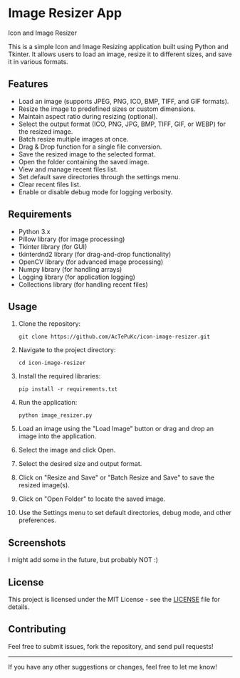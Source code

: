 # Image Resizer App
Icon and Image Resizer

This is a simple Icon and Image Resizing application built using Python and Tkinter. It allows users to load an image, resize it to different sizes, and save it in various formats.

## Features

- Load an image (supports JPEG, PNG, ICO, BMP, TIFF, and GIF formats).
- Resize the image to predefined sizes or custom dimensions.
- Maintain aspect ratio during resizing (optional).
- Select the output format (ICO, PNG, JPG, BMP, TIFF, GIF, or WEBP) for the resized image.
- Batch resize multiple images at once.
- Drag & Drop function for a single file conversion.
- Save the resized image to the selected format.
- Open the folder containing the saved image.
- View and manage recent files list.
- Set default save directories through the settings menu.
- Clear recent files list.
- Enable or disable debug mode for logging verbosity.

## Requirements

- Python 3.x
- Pillow library (for image processing)
- Tkinter library (for GUI)
- tkinterdnd2 library (for drag-and-drop functionality)
- OpenCV library (for advanced image processing)
- Numpy library (for handling arrays)
- Logging library (for application logging)
- Collections library (for handling recent files)

## Usage

1. Clone the repository:

   ```
   git clone https://github.com/AcTePuKc/icon-image-resizer.git
   ```
2. Navigate to the project directory:

    ```
    cd icon-image-resizer
    ```
3. Install the required libraries:
    ```
    pip install -r requirements.txt
    ```
4. Run the application:
   ```
   python image_resizer.py
   ```
5. Load an image using the "Load Image" button or drag and drop an image into the application.
6. Select the image and click Open.
7. Select the desired size and output format.
8. Click on "Resize and Save" or "Batch Resize and Save" to save the resized image(s).
9. Click on "Open Folder" to locate the saved image.
10. Use the Settings menu to set default directories, debug mode, and other preferences.

## Screenshots
I might add some in the future, but probably NOT :)

## License
This project is licensed under the MIT License - see the [LICENSE](https://github.com/AcTePuKc/icon-image-resizer/blob/main/LICENSE) file for details.

## Contributing
Feel free to submit issues, fork the repository, and send pull requests!

---

If you have any other suggestions or changes, feel free to let me know!
